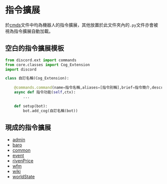 指令擴展
==========
於[cmds](https://github.com/lonnstyle/DiscordBotExt/tree/main/cmds)文件中均為機器人的指令擴展，其他放置於此文件夾內的`.py`文件亦會被視為指令擴展自動加載。<br/>

## 空白的指令擴展模板
```py
from discord.ext import commands
from core.classes import Cog_Extension
import discord

class 自訂名稱(Cog_Extension):
	
	@commands.command(name=指令名稱,aliases=[指令別稱],brief=指令簡介,description=指令詳情)
	async def 指令功能(self,ctx):
		...
		
	def setup(bot):
		bot.add_cog(自訂名稱(bot))
```
## 現成的指令擴展
- [admin](admin)<br/>
- [baro](baro)<br/>
- [common](common)<br/>
- [event](event)<br/>
- [rivenPrice](rivenPrice)<br/>
- [wfm](wfm)<br/>
- [wiki](wiki)<br/>
- [worldState](worldState)

